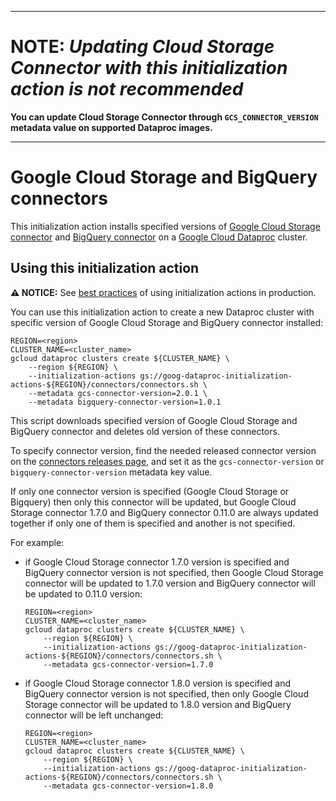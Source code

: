 --------------------------------------------------------------------------------

# NOTE: *Updating Cloud Storage Connector with this initialization action is not recommended*

**You can update Cloud Storage Connector through `GCS_CONNECTOR_VERSION`
metadata value on supported Dataproc images.**

--------------------------------------------------------------------------------

# Google Cloud Storage and BigQuery connectors

This initialization action installs specified versions of
[Google Cloud Storage connector](https://github.com/GoogleCloudPlatform/bigdata-interop/tree/master/gcs)
and
[BigQuery connector](https://github.com/GoogleCloudPlatform/bigdata-interop/tree/master/bigquery)
on a [Google Cloud Dataproc](https://cloud.google.com/dataproc) cluster.

## Using this initialization action

**:warning: NOTICE:** See
[best practices](/README.md#how-initialization-actions-are-used) of using
initialization actions in production.

You can use this initialization action to create a new Dataproc cluster with
specific version of Google Cloud Storage and BigQuery connector installed:

```
REGION=<region>
CLUSTER_NAME=<cluster_name>
gcloud dataproc clusters create ${CLUSTER_NAME} \
    --region ${REGION} \
    --initialization-actions gs://goog-dataproc-initialization-actions-${REGION}/connectors/connectors.sh \
    --metadata gcs-connector-version=2.0.1 \
    --metadata bigquery-connector-version=1.0.1
```

This script downloads specified version of Google Cloud Storage and BigQuery
connector and deletes old version of these connectors.

To specify connector version, find the needed released connector version on the
[connectors releases page](https://github.com/GoogleCloudPlatform/bigdata-interop/releases),
and set it as the `gcs-connector-version` or `bigquery-connector-version`
metadata key value.

If only one connector version is specified (Google Cloud Storage or Bigquery)
then only this connector will be updated, but Google Cloud Storage connector
1.7.0 and BigQuery connector 0.11.0 are always updated together if only one of
them is specified and another is not specified.

For example:

*   if Google Cloud Storage connector 1.7.0 version is specified and BigQuery
    connector version is not specified, then Google Cloud Storage connector will
    be updated to 1.7.0 version and BigQuery connector will be updated to 0.11.0
    version:

    ```
    REGION=<region>
    CLUSTER_NAME=<cluster_name>
    gcloud dataproc clusters create ${CLUSTER_NAME} \
        --region ${REGION} \
        --initialization-actions gs://goog-dataproc-initialization-actions-${REGION}/connectors/connectors.sh \
        --metadata gcs-connector-version=1.7.0
    ```

*   if Google Cloud Storage connector 1.8.0 version is specified and BigQuery
    connector version is not specified, then only Google Cloud Storage connector
    will be updated to 1.8.0 version and BigQuery connector will be left
    unchanged:

    ```
    REGION=<region>
    CLUSTER_NAME=<cluster_name>
    gcloud dataproc clusters create ${CLUSTER_NAME} \
        --region ${REGION} \
        --initialization-actions gs://goog-dataproc-initialization-actions-${REGION}/connectors/connectors.sh \
        --metadata gcs-connector-version=1.8.0
    ```
